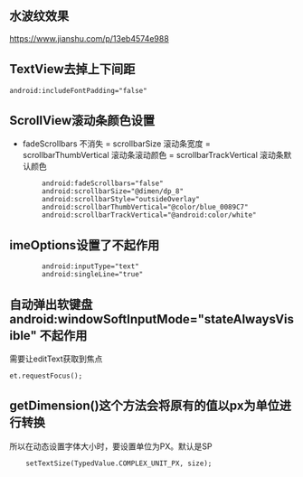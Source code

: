 

## 水波纹效果
https://www.jianshu.com/p/13eb4574e988

## TextView去掉上下间距
```
android:includeFontPadding="false"
```

## ScrollView滚动条颜色设置
- fadeScrollbars 不消失
= scrollbarSize 滚动条宽度
= scrollbarThumbVertical 滚动条滚动颜色
= scrollbarTrackVertical 滚动条默认颜色
```
        android:fadeScrollbars="false"
        android:scrollbarSize="@dimen/dp_8"
        android:scrollbarStyle="outsideOverlay"
        android:scrollbarThumbVertical="@color/blue_0089C7"
        android:scrollbarTrackVertical="@android:color/white"
```


## imeOptions设置了不起作用
```
        android:inputType="text"
        android:singleLine="true"
```

## 自动弹出软键盘 android:windowSoftInputMode="stateAlwaysVisible" 不起作用
需要让editText获取到焦点
```
et.requestFocus();
```

## getDimension()这个方法会将原有的值以px为单位进行转换
所以在动态设置字体大小时，要设置单位为PX。默认是SP
```
    setTextSize(TypedValue.COMPLEX_UNIT_PX, size);
```